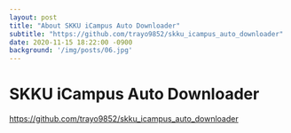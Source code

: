 ```yaml
---
layout: post
title: "About SKKU iCampus Auto Downloader"
subtitle: "https://github.com/trayo9852/skku_icampus_auto_downloader"
date: 2020-11-15 18:22:00 -0900
background: '/img/posts/06.jpg'
---
```


# SKKU iCampus Auto Downloader
<https://github.com/trayo9852/skku_icampus_auto_downloader>
